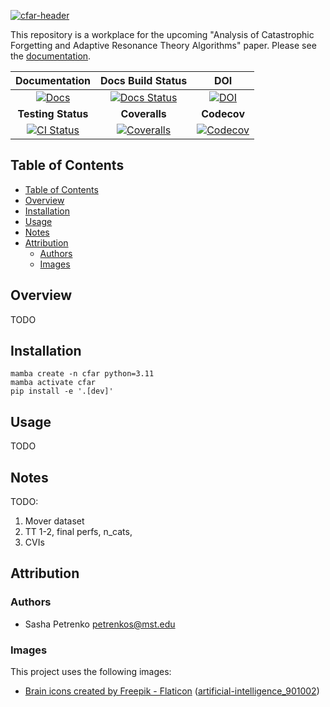 [![cfar-header](https://github.com/AP6YC/FileStorage/blob/main/CFAR/header.png?raw=true)][docs-url]

This repository is a workplace for the upcoming "Analysis of Catastrophic Forgetting and Adaptive Resonance Theory Algorithms" paper.
Please see the [documentation][docs-url].

| **Documentation** | **Docs Build Status** |  **DOI** |
|:-----------------:|:---------------------:|:--------:|
| [![Docs][docs-img]][docs-url] | [![Docs Status][doc-status-img]][doc-status-url] | [![DOI][zenodo-img]][zenodo-url] |
| **Testing Status** | **Coveralls** | **Codecov** |
| [![CI Status][ci-img]][ci-url] | [![Coveralls][coveralls-img]][coveralls-url] | [![Codecov][codecov-img]][codecov-url] |

[doc-status-img]: https://github.com/AP6YC/CFAR/actions/workflows/Documentation.yml/badge.svg
[doc-status-url]: https://github.com/AP6YC/CFAR/actions/workflows/Documentation.yml

[ci-img]: https://github.com/AP6YC/CFAR/workflows/CI/badge.svg
[ci-url]: https://github.com/AP6YC/CFAR/actions?query=workflow%3ACI

[codecov-img]: https://codecov.io/gh/AP6YC/CFAR/branch/main/graph/badge.svg
[codecov-url]: https://codecov.io/gh/AP6YC/CFAR

[coveralls-img]: https://coveralls.io/repos/github/AP6YC/CFAR/badge.svg?branch=main
[coveralls-url]: https://coveralls.io/github/AP6YC/CFAR?branch=main

[zenodo-img]: https://zenodo.org/badge/DOI/10.5281/zenodo.10048326.svg
[zenodo-url]: https://doi.org/10.5281/zenodo.10048327

[docs-img]: https://img.shields.io/badge/docs-blue.svg
[docs-url]: https://AP6YC.github.io/CFAR/dev/

## Table of Contents

- [Table of Contents](#table-of-contents)
- [Overview](#overview)
- [Installation](#installation)
- [Usage](#usage)
- [Notes](#notes)
- [Attribution](#attribution)
  - [Authors](#authors)
  - [Images](#images)

## Overview

TODO

## Installation

```shell
mamba create -n cfar python=3.11
mamba activate cfar
pip install -e '.[dev]'
```

## Usage

TODO

## Notes

TODO:
1. Mover dataset
2. TT 1-2, final perfs, n_cats,
3. CVIs

## Attribution

### Authors

- Sasha Petrenko <petrenkos@mst.edu>

### Images

This project uses the following images:

- [Brain icons created by Freepik - Flaticon](https://www.flaticon.com/free-icons/brain) ([artificial-intelligence_901002](https://www.flaticon.com/free-icon/artificial-intelligence_901002))
